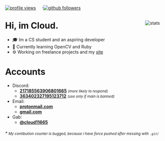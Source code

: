 <div align="left">
    <a href="https://github.com/Cloud11665">
        <img alt="profile views" align="center" style="margin-right: 20px; margin-bottom: -10px" src="https://komarev.com/ghpvc/?username=Cloud11665&style=flat&color=brightgreen">
    </a>
    <a href="https://github.com/Cloud11665">
        <img alt="github followers" align="center" style="margin-right: 20px; margin-bottom: -10px" src="https://img.shields.io/github/followers/Cloud11665?style=social&label=Github&logo=github">
    </a>
</div>
<div>
    <img alt="stats" align="right" style="object-fit: none; object-position: 0 -50px;" src="https://github-readme-stats.vercel.app/api?username=Cloud11665&count_private=true&show_icons=true&theme=gradient&bg_color=45,E76344,904E95&title_color=FFFFFF&text_color=FFFFFF&icon_color=FFFFFF">
    <h1>Hi, im Cloud.</h1>
    <ul>
        <li>🎓 Im a CS student and an aspiring developer</li>
        <li>📖 Currently learning OpenCV and Ruby</li>
        <li>⚙️ Working on freelance projects and my <a href="https://sabat.dev" title="sabat.dev">site</a></li>
    </ul>
</div>
<h1>Accounts</h1>
<ul>
    <li>
        Discord:
        <ul>
            <li>
                <a href="https://discord.com/users/217185563906801665"><b>217185563906801665</b></a> <small><i>(more likely to respond)</i></small>
            </li>
            <li>
                <a href="https://discord.com/users/363402327195123712"><b>363402327195123712</b></a> <small><i>(use only if main is banned)</i></small>
            </li>
        </ul>
    </li>
    <li>
        Email:
        <ul>
            <li>
                <a href="mailto:cloud11665@protonmail.com"><b>protonmail.com</b></a>
            </li>
            <li>
                <a href="mailto:cloud11665@gmail.com"><b>gmail.com</b></a>
            </li>
        </ul>
    </li>
    <li>
        Gab:
        <ul>
            <li>
                <a href="https://gab.com/cloud11665"><b>@cloud11665</b></a>
            </li>
        </ul>
    </li>
</ul>
<h6>* <small>My contibution counter is bugged, because i have force pushed after messing with <code>.git/</code></small></h6>